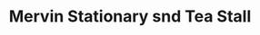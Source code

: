 ---
title: "Mervin Stationary snd Tea Stall"
url: /kollam/mervin-stationary-snd-tea-stall/
shop: tea
---